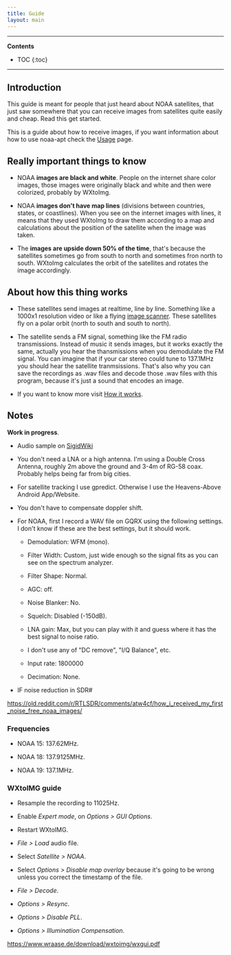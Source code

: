 ```yaml
---
title: Guide
layout: main
---
```


---

**Contents**

- TOC
{:toc}

---

## Introduction

This guide is meant for people that just heard about NOAA satellites, that just
saw somewhere that you can receive images from satellites quite easily and
cheap. Read this get started.

This is a guide about how to receive images, if you want information about how
to use noaa-apt check the [Usage](./usage.html) page.

## Really important things to know

- NOAA **images are black and white**. People on the internet share color
    images, those images were originally black and white and then were
    colorized, probably by WXtoImg.

- NOAA **images don't have map lines** (divisions between countries, states,
    or coastlines). When you see on the internet images with lines, it means
    that they used WXtoImg to draw them according to a map and calculations
    about the position of the satellite when the image was taken.

- The **images are upside down 50% of the time**, that's because the satellites
    sometimes go from south to north and sometimes fron north to south.
    WXtoImg calculates the orbit of the satellites and rotates the image
    accordingly.

## About how this thing works

- These satellites send images at realtime, line by line. Something like a
    1000x1 resolution video or like a flying
    [image scanner](https://en.wikipedia.org/wiki/Image_scanner). These
    satellites fly on a polar orbit (north to south and south to north).

- The satellite sends a FM signal, something like the FM radio transmissions.
    Instead of music it sends images, but it works exactly the same, actually
    you hear the thansmissions when you demodulate the FM signal. You can
    imagine that if your car stereo could tune to 137.1MHz you should hear the
    satellite tranmsissions.
    That's also why you can save the recordings as .wav files and decode those
    .wav files with this program, because it's just a sound that encodes an
    image.

- If you want to know more visit [How it works](./how-it-works.html).

## Notes

**Work in progress**.

- Audio sample on [SigidWiki](https://www.sigidwiki.com/wiki/Automatic_Picture_Transmission_(APT))

- You don't need a LNA or a high antenna. I'm using a Double Cross Antenna,
  roughly 2m above the ground and 3-4m of RG-58 coax. Probably helps being far
  from big cities.

- For satellite tracking I use gpredict. Otherwise I use the Heavens-Above Android App/Website.

- You don't have to compensate doppler shift.

- For NOAA, first I record a WAV file on GQRX using the following settings. I
  don't know if these are the best settings, but it should work.

    - Demodulation: WFM (mono).

    - Filter Width: Custom, just wide enough so the signal fits as you can see
      on the spectrum analyzer.

    - Filter Shape: Normal.

    - AGC: off.

    - Noise Blanker: No.

    - Squelch: Disabled (-150dB).

    - LNA gain: Max, but you can play with it and guess where it has the best
			signal to noise ratio.

    - I don't use any of "DC remove", "I/Q Balance", etc.

    - Input rate: 1800000

    - Decimation: None.

- IF noise reduction in SDR#

https://old.reddit.com/r/RTLSDR/comments/atw4cf/how_i_received_my_first_noise_free_noaa_images/

### Frequencies

- NOAA 15: 137.62MHz.

- NOAA 18: 137.9125MHz.

- NOAA 19: 137.1MHz.

### WXtoIMG guide

- Resample the recording to 11025Hz.
- Enable _Expert mode_, on _Options > GUI Options_.
- Restart WXtoIMG.
- _File > Load_ audio file.
- Select _Satellite > NOAA_.
- Select _Options > Disable map overlay_ because it's going to be wrong unless you correct the timestamp of the file.
- _File > Decode_.

- _Options > Resync_.
- _Options > Disable PLL_.
- _Options > Illumination Compensation_.

https://www.wraase.de/download/wxtoimg/wxgui.pdf
